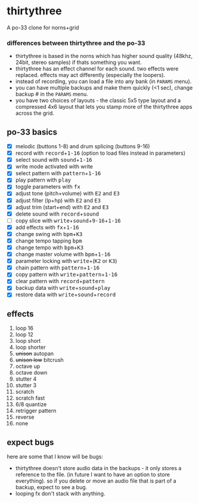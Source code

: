 # thirtythree

A po-33 clone for norns+grid

### differences between thirtythree and the po-33

- thirtythree is based in the norns which has higher sound quality (48khz, 24bit, stereo samples) if thats something you want.
- thirtythree has an effect channel for each sound. two effects were replaced. effects may act differently (especially the loopers).
- instead of recording, you can load a file into any bank (in `PARAMS` menu).
- you can have multiple backups and make them quickly (<1 sec), change backup # in the `PARAMS` menu.
- you have two choices of layouts - the classic 5x5 type layout and a compressed 4x6 layout that lets you stamp more of the thirtythree apps across the grid.

## po-33 basics

- [x] melodic (buttons 1-8) and drum splicing (buttons 9-16)
- [x] record with <kbd>record</kbd>+<kbd>1-16</kbd> (option to load files instead in parameters)
- [x] select sound with <kbd>sound</kbd>+<kbd>1-16</kbd>
- [x] write mode activated with <kb>write</kbd>
- [x] select pattern with <kbd>pattern</kbd>+<kbd>1-16</kbd>
- [x] play pattern with <kbd>play</kbd>
- [x] toggle parameters with <kbd>fx</kbd>
- [x] adjust tone (pitch+volume) with <kbd>E2</kbd> and <kbd>E3</kbd>
- [x] adjust filter (lp+hp) with <kbd>E2</kbd> and <kbd>E3</kbd>
- [x] adjust trim (start+end) with <kbd>E2</kbd> and <kbd>E3</kbd>
- [x] delete sound with <kbd>record</kbd>+<kbd>sound</kbd>
- [ ] copy slice with <kbd>write</kbd>+<kbd>sound</kbd>+<kbd>9-16</kbd>+<kbd>1-16</kbd>
- [x] add effects with <kbd>fx</kbd>+<kbd>1-16</kbd>
- [x] change swing with <kbd>bpm</kbd>+<kbd>K3</kbd>
- [x] change tempo tapping <kbd>bpm</kbd>
- [x] change tempo with <kbd>bpm</kbd>+<kbd>K3</kbd>
- [x] change master volume with <kbd>bpm</kbd>+<kbd>1-16</kbd>
- [x] parameter locking with <kbd>write</kbd>+(<kbd>K2</kbd> or <kbd>K3</kbd>)
- [x] chain pattern with <kbd>pattern</kbd>+<kbd>1-16</kbd>
- [x] copy pattern with <kbd>write</kbd>+<kbd>pattern</kbd>+<kbd>1-16</kbd>
- [x] clear pattern with <kbd>record</kbd>+<kbd>pattern</kbd>
- [x] backup data with <kbd>write</kbd>+<kbd>sound</kbd>+<kbd>play</kbd>
- [x] restore data with <kbd>write</kbd>+<kbd>sound</kbd>+<kbd>record</kbd>

## effects

1. loop 16
2. loop 12 
3. loop short
4. loop shorter 
5. ~~unison~~ autopan
6. ~~unison low~~ bitcrush
7. octave up
8. octave down
9. stutter 4
10. stutter 3 
11. scratch
12. scratch fast 
13. 6/8 quantize
14. retrigger pattern
15. reverse
16. none

## expect bugs

here are some that I know will be bugs:

- thirtythree doesn't store audio data in the backups - it only stores a reference to the file. (in future I want to have an option to store everything). so if you delete or move an audio file that is part of a backup, expect to see a bug. 
- looping fx don't stack with anything.
